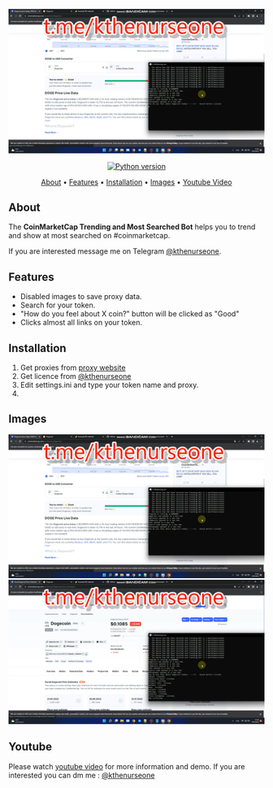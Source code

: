 <p align="center"><a href="https://youtu.be/W92XhsD7yh0" target="_blank"><img src="https://github.com/kthenurseone/coinmarketcap_trending_bot/blob/main/1.png?raw=true"></a></p>

<p align="center">
    <a href="https://www.python.org/downloads/release/python-380/"><img src="https://img.shields.io/badge/python-3.8-blue.svg?style=plastic" alt="Python version"></a>
</p>

<p align="center">
  <a href="#about">About</a>
  •
  <a href="#features">Features</a>
  •
  <a href="#installation">Installation</a>
  •
  <a href="#images">Images</a>
  •
  <a href="#youtube">Youtube Video</a>
</p>

## About
The **CoinMarketCap Trending and Most Searched Bot** helps you to trend and show at most searched on #coinmarketcap.

If you are interested message me on Telegram [@kthenurseone](https://t.me/kthenurseone). 

## Features
- Disabled images to save proxy data.
- Search for your token.
- "How do you feel about X coin?" button will be clicked as "Good"
- Clicks almost all links on your token.



## Installation
1) Get proxies from [proxy website](https://www.webshare.io/?referral_code=vo97dv1113lj)
2) Get licence from [@kthenurseone](https://t.me/kthenurseone)
3) Edit settings.ini and type your token name and proxy.
4) 

## Images
![Telegram Message Bot](https://github.com/kthenurseone/coinmarketcap_trending_bot/blob/main/1.png?raw=true)
![Telegram Message Bot](https://github.com/kthenurseone/coinmarketcap_trending_bot/blob/main/2.png?raw=true)



## Youtube
Please watch [youtube video](https://youtu.be/W92XhsD7yh0) for more information and demo. If you are interested you can dm me : [@kthenurseone](https://t.me/kthenurseone)
